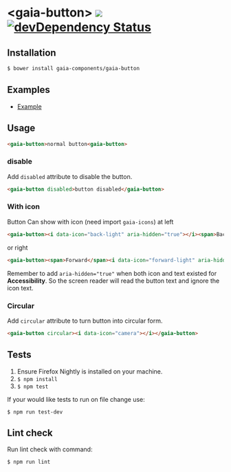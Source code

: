 # &lt;gaia-button&gt; [![](https://travis-ci.org/gaia-components/gaia-button.svg)](https://travis-ci.org/gaia-components/gaia-button) [![devDependency Status](https://david-dm.org/gaia-components/gaia-header/dev-status.svg)](https://david-dm.org/gaia-components/gaia-button#info=devDependencies)

## Installation

```bash
$ bower install gaia-components/gaia-button
```

## Examples

- [Example](http://gaia-components.github.io/gaia-button/)

## Usage

```html
<gaia-button>normal button<gaia-button>
```

### disable

Add `disabled` attribute to disable the button.

```html
<gaia-button disabled>button disabled</gaia-button>
```

### With icon

Button Can show with icon (need import `gaia-icons`) at left

```html
<gaia-button><i data-icon="back-light" aria-hidden="true"></i><span>Back</span></gaia-button>
```

or right

```html
<gaia-button><span>Forward</span><i data-icon="forward-light" aria-hidden="true"></i></gaia-button>
```

Remember to add `aria-hidden="true"` when both icon and text existed for **Accessibility**. So the screen reader will read the button text and ignore the icon text.

### Circular

Add `circular` attribute to turn button into circular form.

```html
<gaia-button circular><i data-icon="camera"></i></gaia-button>
```

## Tests

1. Ensure Firefox Nightly is installed on your machine.
2. `$ npm install`
3. `$ npm test`

If your would like tests to run on file change use:

`$ npm run test-dev`

## Lint check

Run lint check with command:

`$ npm run lint`
